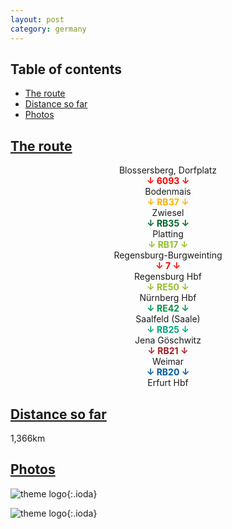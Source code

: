 ```yaml
---
layout: post
category: germany
---
```



## Table of contents
- [The route](#the-route)
- [Distance so far](#distance-so-far)
- [Photos](#photos)


## [The route](#the-route)

<center> Blossersberg, Dorfplatz </center>

<center> <span style="color:red "> <b> ↓ 6093 ↓ </b> </span> </center>

<center> Bodenmais </center>

<center> <span style="color:#ffb200 "> <b> ↓ RB37 ↓ </b> </span> </center>

<center> Zwiesel </center>

<center> <span style="color:#006629 "> <b> ↓ RB35 ↓ </b> </span> </center>

<center> Platting </center>

<center> <span style="color:#90bf26 "> <b> ↓ RB17 ↓ </b> </span> </center>

<center> Regensburg-Burgweinting </center>

<center> <span style="color:red "> <b> ↓ 7 ↓ </b> </span> </center>

<center> Regensburg Hbf </center>

<center> <span style="color:#90bf26 "> <b> ↓ RE50 ↓ </b> </span> </center>

<center> Nürnberg Hbf </center>

<center> <span style="color:#00934b "> <b> ↓ RE42 ↓ </b> </span> </center>

<center> Saalfeld (Saale) </center>

<center> <span style="color:#00a67c "> <b> ↓ RB25 ↓ </b> </span> </center>

<center> Jena Göschwitz </center>

<center> <span style="color:#a41d20 "> <b> ↓ RB21 ↓ </b> </span> </center>

<center> Weimar </center>

<center> <span style="color:#0159a0 "> <b> ↓ RB20 ↓ </b> </span> </center>

<center> Erfurt Hbf </center>

## [Distance so far](#distance-so-far)

1,366km

## [Photos](#photos)

![theme logo](pictures/waldbahn.JPG){:.ioda}

![theme logo](pictures/first_evening_erfurt.JPG){:.ioda}










